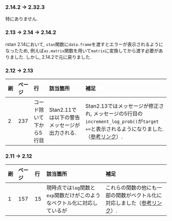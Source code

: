 ### 2.14.2 → 2.32.3
特にありません.

### 2.13 → 2.14 → 2.14.2
rstan 2.14において, `stan`関数に`data.frame`を渡すとエラーが表示されるようになったため, 例えば`as.matrix`関数を用いて`matrix`に変換してから渡す必要がありました. しかし, 2.14.2で元に戻りました.

### 2.12 → 2.13

| 刷 | ページ | 行 | 該当箇所 | 補足 |
|:-----------|:------------|:------------|:------------|:------------|
| 2 | 237 | コード除いて下から5行目 | Stan2.11では以下の警告メッセージが出力される. | Stan2.13ではメッセージが修正され, メッセージの5行目の`increment_log_prob()`が`target +=`と表示されるようになりました.（[参考リンク](https://github.com/stan-dev/stan/issues/2066)）. |

### 2.11 → 2.12

| 刷 | ページ | 行 | 該当箇所 | 補足 |
|:-----------|:------------|:------------|:------------|:------------|
| 1 | 157 | 15 | 現時点では`log`関数と`exp`関数だけがこのようなベクトル化に対応しているが | これらの関数の他にも一部の関数がベクトル化に対応しました（[参考リンク](https://github.com/stan-dev/math/issues/202)）. |
